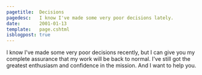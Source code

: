```yaml
---
pagetitle: 	Decisions
pagedesc:   I know I've made some very poor decisions lately.
date: 		2001-01-13
template: 	page.cshtml
isblogpost:	true
---
```


I know I've made some very poor decisions recently, but I can give you my complete assurance that my work will be back to normal. I've still got the greatest enthusiasm and confidence in the mission. And I want to help you. 